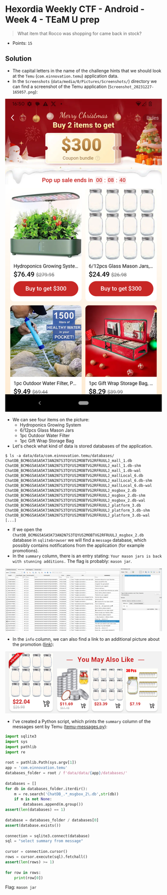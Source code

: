 # Hexordia Weekly CTF - Android - Week 4 - TEaM U prep

> What item that Rocco was shopping for came back in stock?

- Points: `15`

## Solution

- The capital letters in the name of the challenge hints that we should look at the `Temu` (`com.einnovation.temu`) application data.
- In the `Screenshots` (`data/media/0/Pictures/Screenshots/`) directory we can find a screenshot of the Temu application (`Screenshot_20231227-165057.png`):

![Temu application screenshot](media/Screenshot_20231227-165057.png)

- We can see four items on the picture:
  - Hydroponics Growing System
  - 6/12pcs Glass Mason Jars
  - 1pc Outdoor Water Filter
  - 1pc Gift Wrap Storage Bag
- Let's check what kind of data is stored databases of the application.

```
$ ls -a data/data/com.einnovation.temu/databases/
ChatDB_BCM6G5ASA5K73AN2N7S3TQYUS2MOBTVG2RFRUULJ_mall_1.db
ChatDB_BCM6G5ASA5K73AN2N7S3TQYUS2MOBTVG2RFRUULJ_mall_1.db-shm
ChatDB_BCM6G5ASA5K73AN2N7S3TQYUS2MOBTVG2RFRUULJ_mall_1.db-wal
ChatDB_BCM6G5ASA5K73AN2N7S3TQYUS2MOBTVG2RFRUULJ_mallLocal_6.db
ChatDB_BCM6G5ASA5K73AN2N7S3TQYUS2MOBTVG2RFRUULJ_mallLocal_6.db-shm
ChatDB_BCM6G5ASA5K73AN2N7S3TQYUS2MOBTVG2RFRUULJ_mallLocal_6.db-wal
ChatDB_BCM6G5ASA5K73AN2N7S3TQYUS2MOBTVG2RFRUULJ_msgbox_2.db
ChatDB_BCM6G5ASA5K73AN2N7S3TQYUS2MOBTVG2RFRUULJ_msgbox_2.db-shm
ChatDB_BCM6G5ASA5K73AN2N7S3TQYUS2MOBTVG2RFRUULJ_msgbox_2.db-wal
ChatDB_BCM6G5ASA5K73AN2N7S3TQYUS2MOBTVG2RFRUULJ_platform_3.db
ChatDB_BCM6G5ASA5K73AN2N7S3TQYUS2MOBTVG2RFRUULJ_platform_3.db-shm
ChatDB_BCM6G5ASA5K73AN2N7S3TQYUS2MOBTVG2RFRUULJ_platform_3.db-wal
[...]
```

- If we open the `ChatDB_BCM6G5ASA5K73AN2N7S3TQYUS2MOBTVG2RFRUULJ_msgbox_2.db` database in `sqlitebrowser` we will find a `message` database, which possibly contains notifications from the application (for example promotions).
- In the `summary` column, there is an entry stating: `Your mason jars is back with stunning additions.` The flag is probably: `mason jar`.

![sqlitebrowser](media/sqlitebrowser.png)

- In the `info` column, we can also find a link to an additional picture about the promotion ([link](https://aid.kwcdn.com/maleonn/static/v2/231226-2322920211.png?imageAuto/normal/id/42921bce-21d7-4876-b0b0-f53864f80e6f/format/png)): 

![Mason jars](media/mason-jars.png)

- I've created a Python script, which prints the `summary` column of the messages sent by Temu ([temu-messages.py](files/temu-messages.py)):

```python
import sqlite3
import sys
import pathlib
import re

root = pathlib.Path(sys.argv[1])
app = 'com.einnovation.temu'
databases_folder = root / f'data/data/{app}/databases/'

databases = []
for db in databases_folder.iterdir():
    m = re.search('ChatDB_.*_msgbox_2\.db',str(db))
    if m is not None:
        databases.append(m.group())
assert(len(databases) == 1)

database = databases_folder / databases[0]
assert(database.exists())

connection = sqlite3.connect(database)
sql = "select summary from message"

cursor = connection.cursor()
rows = cursor.execute(sql).fetchall()
assert(len(rows) >= 1)

for row in rows:
    print(row[0])
```

Flag: `mason jar`